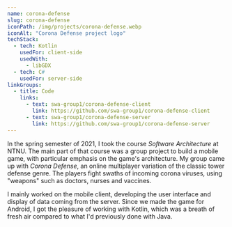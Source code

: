 ```yaml
---
name: corona-defense
slug: corona-defense
iconPath: /img/projects/corona-defense.webp
iconAlt: "Corona Defense project logo"
techStack:
  - tech: Kotlin
    usedFor: client-side
    usedWith:
      - libGDX
  - tech: C#
    usedFor: server-side
linkGroups:
  - title: Code
    links:
      - text: swa-group1/corona-defense-client
        link: https://github.com/swa-group1/corona-defense-client
      - text: swa-group1/corona-defense-server
        link: https://github.com/swa-group1/corona-defense-server
---
```


In the spring semester of 2021, I took the course _Software Architecture_ at NTNU. The main part of
that course was a group project to build a mobile game, with particular emphasis on the game's
architecture. My group came up with _Corona Defense_, an online multiplayer variation of the classic
tower defense genre. The players fight swaths of incoming corona viruses, using "weapons" such as
doctors, nurses and vaccines.

I mainly worked on the mobile client, developing the user interface and display of data coming from
the server. Since we made the game for Android, I got the pleasure of working with Kotlin, which was
a breath of fresh air compared to what I'd previously done with Java.

